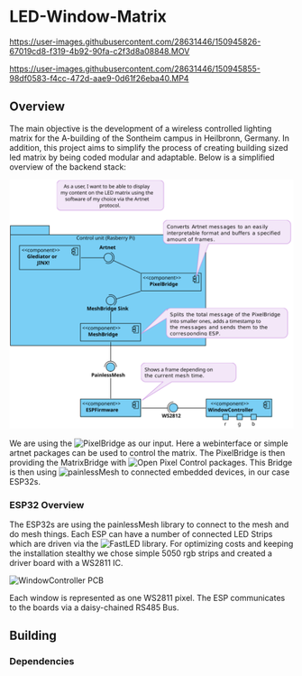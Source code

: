 # LED-Window-Matrix

https://user-images.githubusercontent.com/28631446/150945826-67019cd8-f319-4b92-90fa-c2f3d8a08848.MOV

https://user-images.githubusercontent.com/28631446/150945855-98df0583-f4cc-472d-aae9-0d61f26eba40.MP4


## Overview
The main objective is the development of a wireless controlled lighting matrix for the A-building of the Sontheim campus in Heilbronn, Germany. In addition, this project aims to simplify the process of creating building sized led matrix by being coded modular and adaptable. Below is a simplified overview of the backend stack:

![Overview](Images/Overview.svg)

We are using the ![PixelBridge](https://github.com/LeoDJ/PixelBridge) as our input. Here a webinterface or simple artnet packages can be used to control the matrix. The PixelBridge is then providing the MatrixBridge with ![Open Pixel Control](http://openpixelcontrol.org/) packages. This Bridge is then using ![painlessMesh](https://gitlab.com/painlessMesh/painlessMesh) to connected embedded devices, in our case ESP32s.

### ESP32 Overview
The ESP32s are using the painlessMesh library to connect to the mesh and do mesh things. Each ESP can have a number of connected LED Strips which are driven via the ![FastLED](https://github.com/FastLED/FastLED) library. For optimizing costs and keeping the installation stealthy we chose simple 5050 rgb strips and created a driver board with a WS2811 IC.

![WindowController PCB](https://github.com/Boslx/Naschkatzen_Matrix/blob/newOrder/WindowController/PCB_WindowController.png)

Each window is represented as one WS2811 pixel. The ESP communicates to the boards via a daisy-chained RS485 Bus.

## Building
### Dependencies
